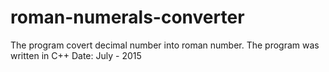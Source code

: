 # roman-numerals-converter
The program covert decimal number into roman number. The program was written in C++
Date: July - 2015
